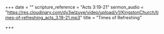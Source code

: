 +++
date = ""
scripture_reference = "Acts 3:19-21"
sermon_audio = "https://res.cloudinary.com/dy3wlzuye/video/upload/v1/KingstonChurch/times-of-refreshing_acts_3.19-21.mp3"
title = "Times of Refreshing"

+++
